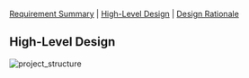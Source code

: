 [Requirement Summary](https://www.get-a-room.us) | [High-Level Design](https://github.com/VT-Zhang/get-a-room/high_level_design.md) | [Design Rationale](https://github.com/VT-Zhang/get-a-room/design_rationale.md)

## High-Level Design
![project_structure](https://user-images.githubusercontent.com/24898162/95663810-2dc1f400-0b10-11eb-8895-3442f89bb910.png)